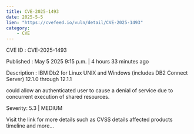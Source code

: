 ```yaml
---
title: CVE-2025-1493
date: 2025-5-5
lien: "https://cvefeed.io/vuln/detail/CVE-2025-1493"
category:
    - CVE
---
```


CVE ID : CVE-2025-1493

Published :  May 5
2025
9:15 p.m. | 4 hours
33 minutes ago

Description : IBM Db2 for Linux
UNIX and Windows (includes DB2 Connect Server) 12.1.0 through 12.1.1 





could allow an authenticated user to cause a denial of service due to concurrent execution of shared resources.

Severity: 5.3 | MEDIUM

Visit the link for more details
such as CVSS details
affected products
timeline
and more...
